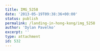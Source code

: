 ```yaml
---
title: IMG_5258
date: '2013-05-19T09:38:36+00:00'
status: publish
permalink: /landing-in-hong-kong/img_5258
author: 'Dylan Pavelko'
excerpt: ''
type: attachment
id: 532
---
```

<!DOCTYPE html PUBLIC "-//W3C//DTD HTML 4.0 Transitional//EN" "http://www.w3.org/TR/REC-html40/loose.dtd">
<?xml encoding="UTF-8">

